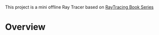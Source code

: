 This project is a mini offline Ray Tracer based on [RayTracing Book Series](./https://raytracing.github.io/)

# Overview
